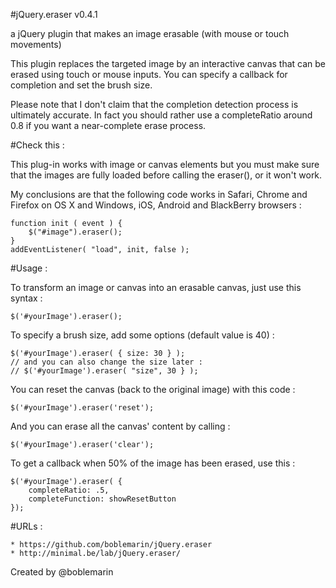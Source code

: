 #jQuery.eraser v0.4.1

a jQuery plugin that makes an image erasable (with mouse or touch movements)

This plugin replaces the targeted image by an interactive canvas that can be erased using touch or mouse inputs. You can specify a callback for completion and set the brush size.

Please note that I don't claim that the completion detection process is ultimately accurate. In fact you should rather use a completeRatio around 0.8 if you want a near-complete erase process.



#Check this :

This plug-in works with image or canvas elements but you must make sure that the images are fully loaded before calling the eraser(), or it won't work.


My conclusions are that the following code works in Safari, Chrome and Firefox on OS X and Windows, iOS, Android and BlackBerry browsers :


	function init ( event ) {
		$("#image").eraser();
	}
	addEventListener( "load", init, false );



#Usage :


To transform an image or canvas into an erasable canvas, just use this syntax :

	$('#yourImage').eraser();


To specify a brush size, add some options (default value is 40) :

	$('#yourImage').eraser( { size: 30 } );
	// and you can also change the size later :
	// $('#yourImage').eraser( "size", 30 } );


You can reset the canvas (back to the original image) with this code :

	$('#yourImage').eraser('reset');


And you can erase all the canvas' content by calling :

	$('#yourImage').eraser('clear');


To get a callback when 50% of the image has been erased, use this :

	$('#yourImage').eraser( {
		completeRatio: .5,
		completeFunction: showResetButton
	});



#URLs :

	* https://github.com/boblemarin/jQuery.eraser
	* http://minimal.be/lab/jQuery.eraser/


Created by @boblemarin